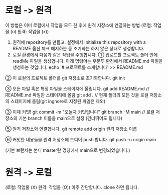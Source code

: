 # 로컬 -> 원격
이 방법은 이미 로컬에서 작업을 모두 한 후에 원격 저장소에 연결하는 방법
(로컬: 작업물 (o) 원격: 작업물 (x))

1. 원격에 repository를 만들고, 설정에서  Initialize this repository with a README 옵션 체크 해지하는 등 초기화는 하지 않은 상태로 생성합니다.
2. 로컬 환경에서 다음과 같은 작업을 수행합니다.
① 업로드할 프로젝트 폴더 안에 readMe 파일을 생성합니다.
아래 명령어는 우분투 환경에서 README.md 파일을 생성하는 것입니다.
echo '# 프로젝트를 소개합니다' >> README.md

② 이 로컬의 프로젝트 폴더를 git 저장소로 초기화합니다.
git init

③ 모든 파일 혹은 특정 파일을 스테이지에 올립니다.
git add README.md // README.md 파일만 스테이지에 올림
git add . // 현재 폴더의 모든 것을 로컬 저장소의 스테이지에 올림(git ingnore로 지정된 파일은 제외)

③ 이제 커밋!
git commit -m "오늘자 커밋입니다"
git branch -M main // 로컬 저장소의 기본 branch 이름을 main으로 설정 (건너뛰어도 됩니다)

⑤ 원격 저장소와 연결합니다.
git remote add origin 원격 저장소 이름

⑥ 커밋한 내용들을 원격 저장소에 드디어 push 합니다.
git push -u origin main

(기본 브랜치는 본디 master란 명칭에서 main으로 변경되었습니다.)


# 원격 -> 로컬
(로컬: 작업물 (X) 원격: 작업물 (O))
아주 간단합니다. clone 하면 됩니다.
